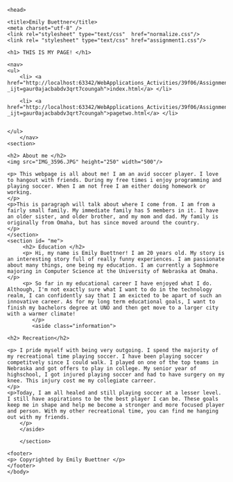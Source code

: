 <!DOCTYPE html>

<html>

    <head>

    <title>Emily Buettner</title>
    <meta charset="utf-8" />
    <link rel="stylesheet" type="text/css"  href="normalize.css"/>
    <link rel= "stylesheet" type="text/css" href="assignment1.css"/>
</head>

<body>

    <h1> THIS IS MY PAGE! </h1>

    <nav>
    <ul>
        <li> <a href="http://localhost:63342/WebApplications_Activities/39f06/Assignment1/index.html?_ijt=gaur0ajacbabdv3qrt7coungah">index.html</a> </li>

        <li> <a href="http://localhost:63342/WebApplications_Activities/39f06/Assignment1/pagetwo.html?_ijt=gaur0ajacbabdv3qrt7coungah">pagetwo.html</a> </li>


    </ul>
        </nav>
    <section>

    <h2> About me </h2>
    <img src="IMG_3596.JPG" height="250" width="500"/>

    <p> This webpage is all about me! I am an avid soccer player. I love to hangout with friends. During my free times i enjoy programming and playing soccer. When I am not free I am either doing homework or working.
    </p>
    <p>This is paragraph will talk about where I come from. I am from a fairly small family. My immediate family has 5 members in it. I have an older sister, and older brother, and my mom and dad. My family is originally from Omaha, but has since moved around the country.
    </p>
    </section>
    <section id= "me">
         <h2> Education </h2>
         <p> Hi, my name is Emily Buettner! I am 20 years old. My story is an interesting story full of really funny experiences. I am passionate about many things, one being my education. I am currently a Sophmore majoring in Computer Science at the University of Nebraska at Omaha.</p>
         <p> So far in my educational career I have enjoyed what I do. Although, I'm not exactly sure what I want to do in the technology realm, I can confidently say that I am exicted to be apart of such an innovative career. As for my long term educational goals, I want to finish my bachelors degree at UNO and then get move to a larger city with a warmer climate!
            </p>
            <aside class="information">

    <h2> Recreation</h2>

    <p> I pride myself with being very outgoing. I spend the majority of my recreational time playing soccer. I have been playing soccer competitvely since I could walk. I played on one of the top teams in Nebraska and got offers to play in college. My senior year of highschool, I got injured playing soccer and had to have surgery on my knee. This injury cost me my collegiate carreer.
    </p>
    <p>Today, I am all healed and still playing soccer at a lesser level. I still have aspirations to be the best player I can be. These goals keep me in shape and help me become a stronger and more focused player and person. With my other recreational time, you can find me hanging out with my friends.
        </p>
        </aside>

        </section>

    <footer>
    <p> Copyrighted by Emily Buettner </p>
    </footer>
    </body>

</html>
